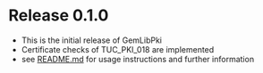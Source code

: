 # Release 0.1.0
* This is the initial release of GemLibPki
* Certificate checks of TUC_PKI_018 are implemented
* see [README.md](README.md) for usage instructions and further information

